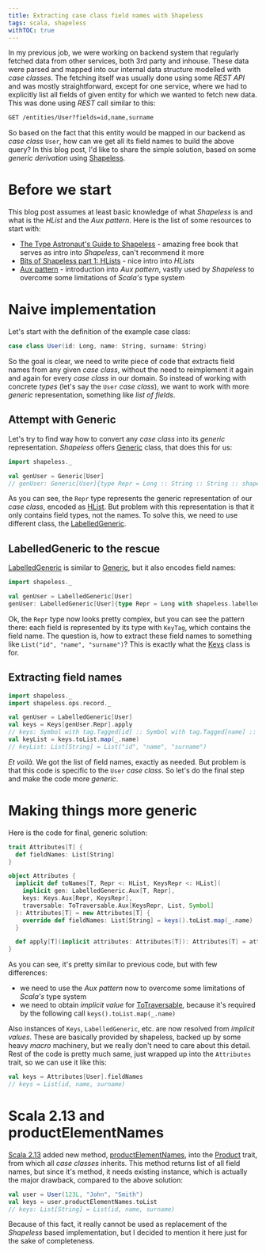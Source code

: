 ```yaml
---
title: Extracting case class field names with Shapeless
tags: scala, shapeless
withTOC: true
---
```


In my previous job, we were working on backend system that regularly fetched data from other services, both 3rd party and inhouse. These data were parsed and mapped into our internal data structure modelled with _case classes_. The fetching itself was usually done using some _REST API_ and was mostly straightforward, except for one service, where we had to explicitly list all fields of given entity for which we wanted to fetch new data. This was done using _REST_ call similar to this:

```txt
GET /entities/User?fields=id,name,surname
```

So based on the fact that this entity would be mapped in our backend as _case class_ `User`, how can we get all its field names to build the above query? In this blog post, I'd like to share the simple solution, based on some _generic derivation_ using [Shapeless][shapeless].

<!-- MORE -->

# Before we start
This blog post assumes at least basic knowledge of what _Shapeless_ is and what is the _HList_ and the _Aux pattern_. Here is the list of some resources to start with:

- [The Type Astronaut's Guide to Shapeless] - amazing free book that serves as intro into _Shapeless_, can't recommend it more
- [Bits of Shapeless part 1: HLists] - nice intro into _HLists_
- [Aux pattern] - introduction into _Aux pattern_, vastly used by _Shapeless_ to overcome some limitations of _Scala's_ type system

# Naive implementation
Let's start with the definition of the example case class:

```scala
case class User(id: Long, name: String, surname: String)
```

So the goal is clear, we need to write piece of code that extracts field names from any given _case class_, without the need to reimplement it again and again for every _case class_ in our domain. So instead of working with concrete _types_ (let's say the `User` _case class_), we want to work with more _generic_ representation, something like _list of fields_.

## Attempt with Generic
Let's try to find way how to convert any _case class_ into its _generic_ representation. _Shapeless_ offers [Generic][shapeless_Generic] class, that does this for us:

```scala
import shapeless._

val genUser = Generic[User]
// genUser: Generic[User]{type Repr = Long :: String :: String :: shapeless.HNil}
```

As you can see, the `Repr` type represents the generic representation of our _case class_, encoded as [HList][shapeless_HList]. But problem with this representation is that it only contains field types, not the names. To solve this, we need to use different class, the [LabelledGeneric][shapeless_LabelledGeneric].

## LabelledGeneric to the rescue
[LabelledGeneric][shapeless_LabelledGeneric] is similar to [Generic][shapeless_Generic], but it also encodes field names:

```scala
import shapeless._

val genUser = LabelledGeneric[User] 
genUser: LabelledGeneric[User]{type Repr = Long with shapeless.labelled.KeyTag[Symbol with shapeless.tag.Tagged[String("id")],Long] :: String with shapeless.labelled.KeyTag[Symbol with shapeless.tag.Tagged[String("name")],String] :: String with shapeless.labelled.KeyTag[Symbol with shapeless.tag.Tagged[String("surname")],String] :: shapeless.HNil}
```

Ok, the `Repr` type now looks pretty complex, but you can see the pattern there: each field is represented by its type with `KeyTag`, which contains the field name. The question is, how to extract these field names to something like `List("id", "name", "surname")`? This is exactly what the [Keys][shapeless_Keys] class is for.

## Extracting field names
```scala
import shapeless._
import shapeless.ops.record._

val genUser = LabelledGeneric[User] 
val keys = Keys[genUser.Repr].apply 
// keys: Symbol with tag.Tagged[id] :: Symbol with tag.Tagged[name] :: Symbol with tag.Tagged[surname] :: HNil = 'id :: 'name :: 'surname :: HNil
val keyList = keys.toList.map(_.name)
// keyList: List[String] = List("id", "name", "surname")
```

_Et voilà_. We got the list of field names, exactly as needed. But problem is that this code is specific to the `User` _case class_. So let's do the final step and make the code more _generic_.

# Making things more generic
Here is the code for final, generic solution:
```scala
trait Attributes[T] {
  def fieldNames: List[String]
}

object Attributes {
  implicit def toNames[T, Repr <: HList, KeysRepr <: HList](
    implicit gen: LabelledGeneric.Aux[T, Repr],
    keys: Keys.Aux[Repr, KeysRepr],
    traversable: ToTraversable.Aux[KeysRepr, List, Symbol]
  ): Attributes[T] = new Attributes[T] {
    override def fieldNames: List[String] = keys().toList.map(_.name)
  }

  def apply[T](implicit attributes: Attributes[T]): Attributes[T] = attributes
}
```

As you can see, it's pretty similar to previous code, but with few differences:

- we need to use the _Aux pattern_ now to overcome some limitations of _Scala's_ type system
- we need to obtain _implicit value_ for [ToTraversable][shapeless_ToTraversable], because it's required by the following call `keys().toList.map(_.name)`

Also instances of `Keys`, `LabelledGeneric`, etc. are now resolved from _implicit values_. These are basically provided by shapeless, backed up by some heavy _macro_ machinery, but we really don't need to care about this detail. Rest of the code is pretty much same, just wrapped up into the `Attributes` trait, so we can use it like this:

```scala
val keys = Attributes[User].fieldNames
// keys = List(id, name, surname)
```

# Scala 2.13 and productElementNames
[Scala 2.13] added new method, [productElementNames], into the [Product] trait, from which all _case classes_ inherits. This method returns list of all field names, but since it's method, it needs existing instance, which is actually the major drawback, compared to the above solution:

```scala
val user = User(123L, "John", "Smith")
val keys = user.productElementNames.toList
// keys: List[String] = List(id, name, surname) 
```

Because of this fact, it really cannot be used as replacement of the _Shapeless_ based implementation, but I decided to mention it here just for the sake of completeness.

[Aux pattern]: https://gigiigig.github.io/posts/2015/09/13/aux-pattern.html
[Bits of Shapeless part 1: HLists]: http://enear.github.io/2016/04/05/bits-shapeless-1-hlists/
[Product]: https://www.scala-lang.org/api/2.13.x/scala/Product.html
[productElementNames]: https://www.scala-lang.org/api/2.13.x/scala/Product.html#productElementNames:Iterator[String]
[Scala 2.13]: https://www.scala-lang.org/news/2.13.0
[shapeless]: https://github.com/milessabin/shapeless
[shapeless_Generic]: https://static.javadoc.io/com.chuusai/shapeless_2.13/2.3.3/shapeless/Generic.html
[shapeless_HList]: https://static.javadoc.io/com.chuusai/shapeless_2.13/2.3.3/shapeless/HList.html
[shapeless_Keys]: https://static.javadoc.io/com.chuusai/shapeless_2.13/2.3.3/shapeless/ops/record/Keys.html
[shapeless_LabelledGeneric]: https://static.javadoc.io/com.chuusai/shapeless_2.13/2.3.3/shapeless/LabelledGeneric.html
[shapeless_ToTraversable]: https://static.javadoc.io/com.chuusai/shapeless_2.13/2.3.3/shapeless/ops/hlist$$ToTraversable.html
[The Type Astronaut's Guide to Shapeless]: https://underscore.io/books/shapeless-guide/